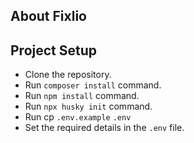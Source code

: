
## About Fixlio

## Project Setup
* Clone the repository.
* Run `composer install` command.
* Run `npm install` command.
* Run `npx husky init` command.
* Run cp `.env.example` `.env`
* Set the required details in the `.env` file.
